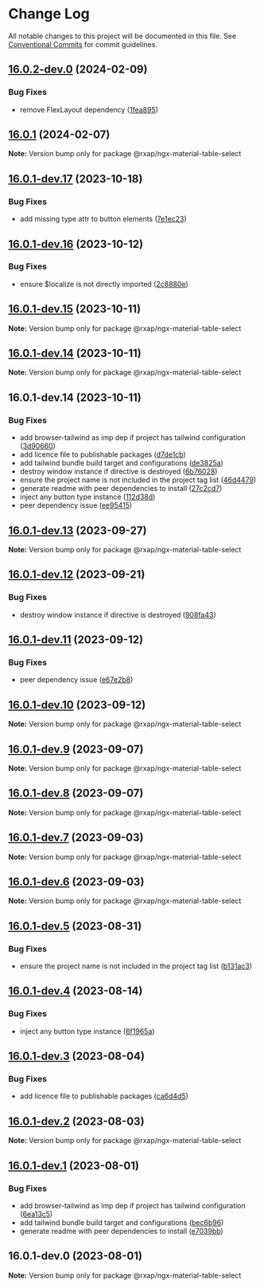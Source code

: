 # Change Log

All notable changes to this project will be documented in this file.
See [Conventional Commits](https://conventionalcommits.org) for commit guidelines.

## [16.0.2-dev.0](https://gitlab.com/rxap/packages/compare/@rxap/ngx-material-table-select@16.0.1...@rxap/ngx-material-table-select@16.0.2-dev.0) (2024-02-09)

### Bug Fixes

- remove FlexLayout dependency ([1fea895](https://gitlab.com/rxap/packages/commit/1fea895ea326d64e3ca230386175d1cd71d25ace))

## [16.0.1](https://gitlab.com/rxap/packages/compare/@rxap/ngx-material-table-select@16.0.1-dev.17...@rxap/ngx-material-table-select@16.0.1) (2024-02-07)

**Note:** Version bump only for package @rxap/ngx-material-table-select

## [16.0.1-dev.17](https://gitlab.com/rxap/packages/compare/@rxap/ngx-material-table-select@16.0.1-dev.16...@rxap/ngx-material-table-select@16.0.1-dev.17) (2023-10-18)

### Bug Fixes

- add missing type attr to button elements ([7e1ec23](https://gitlab.com/rxap/packages/commit/7e1ec238905a8bbdfcefc742f4147dc90725d8c7))

## [16.0.1-dev.16](https://gitlab.com/rxap/packages/compare/@rxap/ngx-material-table-select@16.0.1-dev.15...@rxap/ngx-material-table-select@16.0.1-dev.16) (2023-10-12)

### Bug Fixes

- ensure $localize is not directly imported ([2c8880e](https://gitlab.com/rxap/packages/commit/2c8880e41bc17b8c72354d89e605756806069e8e))

## [16.0.1-dev.15](https://gitlab.com/rxap/packages/compare/@rxap/ngx-material-table-select@16.0.1-dev.14...@rxap/ngx-material-table-select@16.0.1-dev.15) (2023-10-11)

**Note:** Version bump only for package @rxap/ngx-material-table-select

## [16.0.1-dev.14](https://gitlab.com/rxap/packages/compare/@rxap/ngx-material-table-select@16.0.1-dev.14...@rxap/ngx-material-table-select@16.0.1-dev.14) (2023-10-11)

**Note:** Version bump only for package @rxap/ngx-material-table-select

## 16.0.1-dev.14 (2023-10-11)

### Bug Fixes

- add browser-tailwind as imp dep if project has tailwind configuration ([3d90660](https://gitlab.com/rxap/packages/commit/3d906604470f4f26d157f4683afe72b3dd8baae3))
- add licence file to publishable packages ([d7de1cb](https://gitlab.com/rxap/packages/commit/d7de1cb9db1bd1628f37084e3b0ffd1755aa75f6))
- add tailwind bundle build target and configurations ([de3825a](https://gitlab.com/rxap/packages/commit/de3825a0e2977389f81cc4ce63e510767ca25810))
- destroy window instance if directive is destroyed ([6b76028](https://gitlab.com/rxap/packages/commit/6b760280e608211460b92080f1083bbf4f81a0a2))
- ensure the project name is not included in the project tag list ([46d4479](https://gitlab.com/rxap/packages/commit/46d44798258ea1b20df9d4408b9c0809f55027b2))
- generate readme with peer dependencies to install ([27c2cd7](https://gitlab.com/rxap/packages/commit/27c2cd7d98f0c8a499b8c30719f49d69e4970ae9))
- inject any button type instance ([112d38d](https://gitlab.com/rxap/packages/commit/112d38d0c1c7bb8274864ccab371e0df5cabfd03))
- peer dependency issue ([ee95415](https://gitlab.com/rxap/packages/commit/ee95415370d9ef2396916d6c25061a0df791034a))

## [16.0.1-dev.13](https://gitlab.com/rxap/packages/compare/@rxap/ngx-material-table-select@16.0.1-dev.12...@rxap/ngx-material-table-select@16.0.1-dev.13) (2023-09-27)

**Note:** Version bump only for package @rxap/ngx-material-table-select

## [16.0.1-dev.12](https://gitlab.com/rxap/packages/compare/@rxap/ngx-material-table-select@16.0.1-dev.11...@rxap/ngx-material-table-select@16.0.1-dev.12) (2023-09-21)

### Bug Fixes

- destroy window instance if directive is destroyed ([908fa43](https://gitlab.com/rxap/packages/commit/908fa437aaa035f324551f866304939124bec2f7))

## [16.0.1-dev.11](https://gitlab.com/rxap/packages/compare/@rxap/ngx-material-table-select@16.0.1-dev.10...@rxap/ngx-material-table-select@16.0.1-dev.11) (2023-09-12)

### Bug Fixes

- peer dependency issue ([e67e2b8](https://gitlab.com/rxap/packages/commit/e67e2b8eb884b598536d16c2c544a9ad9be5b53e))

## [16.0.1-dev.10](https://gitlab.com/rxap/packages/compare/@rxap/ngx-material-table-select@16.0.1-dev.9...@rxap/ngx-material-table-select@16.0.1-dev.10) (2023-09-12)

**Note:** Version bump only for package @rxap/ngx-material-table-select

## [16.0.1-dev.9](https://gitlab.com/rxap/packages/compare/@rxap/ngx-material-table-select@16.0.1-dev.8...@rxap/ngx-material-table-select@16.0.1-dev.9) (2023-09-07)

**Note:** Version bump only for package @rxap/ngx-material-table-select

## [16.0.1-dev.8](https://gitlab.com/rxap/packages/compare/@rxap/ngx-material-table-select@16.0.1-dev.7...@rxap/ngx-material-table-select@16.0.1-dev.8) (2023-09-07)

**Note:** Version bump only for package @rxap/ngx-material-table-select

## [16.0.1-dev.7](https://gitlab.com/rxap/packages/compare/@rxap/ngx-material-table-select@16.0.1-dev.6...@rxap/ngx-material-table-select@16.0.1-dev.7) (2023-09-03)

**Note:** Version bump only for package @rxap/ngx-material-table-select

## [16.0.1-dev.6](https://gitlab.com/rxap/packages/compare/@rxap/ngx-material-table-select@16.0.1-dev.5...@rxap/ngx-material-table-select@16.0.1-dev.6) (2023-09-03)

**Note:** Version bump only for package @rxap/ngx-material-table-select

## [16.0.1-dev.5](https://gitlab.com/rxap/packages/compare/@rxap/ngx-material-table-select@16.0.1-dev.4...@rxap/ngx-material-table-select@16.0.1-dev.5) (2023-08-31)

### Bug Fixes

- ensure the project name is not included in the project tag list ([b131ac3](https://gitlab.com/rxap/packages/commit/b131ac3bd92b3b8799d62f15bbd30a1997d7c753))

## [16.0.1-dev.4](https://gitlab.com/rxap/packages/compare/@rxap/ngx-material-table-select@16.0.1-dev.3...@rxap/ngx-material-table-select@16.0.1-dev.4) (2023-08-14)

### Bug Fixes

- inject any button type instance ([6f1965a](https://gitlab.com/rxap/packages/commit/6f1965a1478e50ad6d24d637d496b4dea5478055))

## [16.0.1-dev.3](https://gitlab.com/rxap/packages/compare/@rxap/ngx-material-table-select@16.0.1-dev.2...@rxap/ngx-material-table-select@16.0.1-dev.3) (2023-08-04)

### Bug Fixes

- add licence file to publishable packages ([ca6d4d5](https://gitlab.com/rxap/packages/commit/ca6d4d509a743b89bad5ed7ae935d3007231705a))

## [16.0.1-dev.2](https://gitlab.com/rxap/packages/compare/@rxap/ngx-material-table-select@16.0.1-dev.1...@rxap/ngx-material-table-select@16.0.1-dev.2) (2023-08-03)

**Note:** Version bump only for package @rxap/ngx-material-table-select

## [16.0.1-dev.1](https://gitlab.com/rxap/packages/compare/@rxap/ngx-material-table-select@16.0.1-dev.0...@rxap/ngx-material-table-select@16.0.1-dev.1) (2023-08-01)

### Bug Fixes

- add browser-tailwind as imp dep if project has tailwind configuration ([6ea13c5](https://gitlab.com/rxap/packages/commit/6ea13c5f9b4e652436bf1da879b564d1ed7b8061))
- add tailwind bundle build target and configurations ([bec6b96](https://gitlab.com/rxap/packages/commit/bec6b96be15bbc11ad072ccefdcaf7df9e8fea52))
- generate readme with peer dependencies to install ([e7039bb](https://gitlab.com/rxap/packages/commit/e7039bb5e86ffeadfe7cc92d5fc71d32f8efb4fb))

## 16.0.1-dev.0 (2023-08-01)

**Note:** Version bump only for package @rxap/ngx-material-table-select
